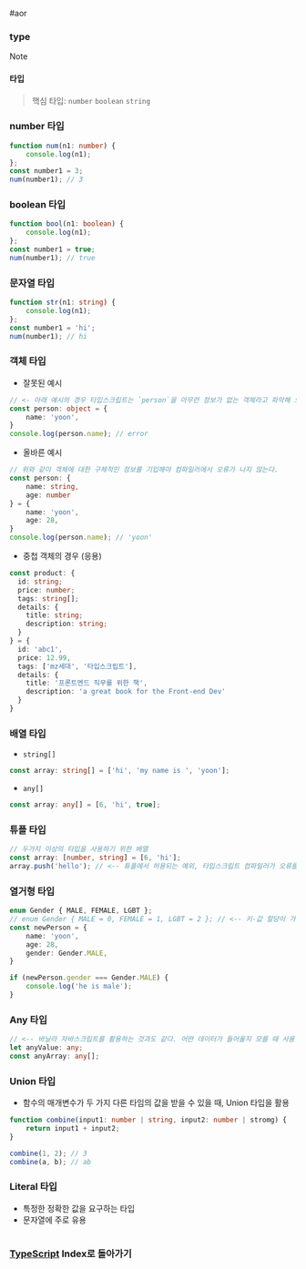 #aor 
### type
>[!note]
>#### 타입
>
>>핵심 타입: `number` `boolean` `string`

### number 타입
```ts
function num(n1: number) {
	console.log(n1);
};
const number1 = 3;
num(number1); // 3
```
### boolean 타입
```ts
function bool(n1: boolean) {
	console.log(n1);
};
const number1 = true;
num(number1); // true
```
### 문자열 타입
```ts
function str(n1: string) {
	console.log(n1);
};
const number1 = 'hi';
num(number1); // hi
```
### 객체 타입
- 잘못된 예시
```ts
// <- 아래 예시의 경우 타입스크립트는 `person`을 아무런 정보가 없는 객체라고 파악해 오류를 일으킨다.
const person: object = { 
	name: 'yoon',
}
console.log(person.name); // error
```
- 올바른 예시
```ts
// 위와 같이 객체에 대한 구체적인 정보를 기입해야 컴파일러에서 오류가 나지 않는다.
const person: {
	name: string,
	age: number
} = { 
	name: 'yoon',
	age: 28,
}
console.log(person.name); // 'yoon'
```
- 중첩 객체의 경우 (응용)
```ts
const product: {
  id: string;
  price: number;
  tags: string[];
  details: {
    title: string;
    description: string;
  }
} = {
  id: 'abc1',
  price: 12.99,
  tags: ['mz세대', '타입스크립트'],
  details: {
    title: '프론트엔드 직무를 위한 책',
    description: 'a great book for the Front-end Dev'
  }
}
```
### 배열 타입
- `string[]`
```ts
const array: string[] = ['hi', 'my name is ', 'yoon'];
```
- `any[]`
```ts
const array: any[] = [6, 'hi', true];
```
### 튜플 타입
```ts
// 두가지 이상의 타입을 사용하기 위한 배열
const array: [number, string] = [6, 'hi'];
array.push('hello'); // <-- 튜플에서 허용되는 예외, 타입스크립트 컴파일러가 오류를 직접 잡을 수 없다.
```
### 열거형 타입
```ts
enum Gender { MALE, FEMALE, LGBT };
// enum Gender { MALE = 0, FEMALE = 1, LGBT = 2 }; // <-- 키-값 할당이 가능하며, 타입 혼합이 가능하다.
const newPerson = {
	name: 'yoon',
	age: 28,
	gender: Gender.MALE,
}

if (newPerson.gender === Gender.MALE) {
	console.log('he is male');
}
```
### Any 타입
```ts
// <-- 바닐라 자바스크립트를 활용하는 것과도 같다. 어떤 데이터가 들어올지 모를 때 사용
let anyValue: any;
const anyArray: any[];
```
### Union 타입
- 함수의 매개변수가 두 가지 다른 타임의 값을 받을 수 있을 때, Union 타입을 활용 
```ts
function combine(input1: number | string, input2: number | stromg) {
	return input1 + input2;
}

combine(1, 2); // 3
combine(a, b); // ab
```
### Literal 타입
- 특정한 정확한 값을 요구하는 타입
- 문자열에 주로 유용
```ts

```

### [TypeScript](../../Dev-Index/TypeScript.md) Index로 돌아가기